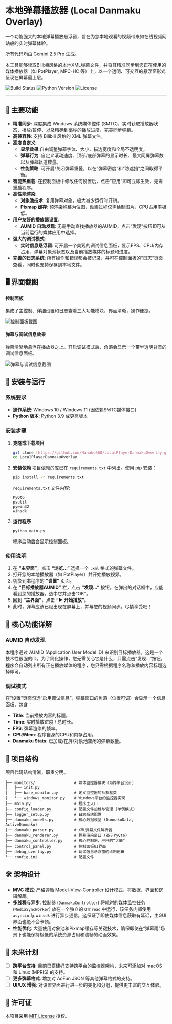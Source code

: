 # 本地弹幕播放器 (Local Danmaku Overlay)

一个功能强大的本地弹幕播放悬浮窗，旨在为您本地观看的视频带来如在线视频网站般的实时弹幕体验。

所有代码均由 Gemini 2.5 Pro 生成。

本工具能够读取Bilibili风格的本地XML弹幕文件，并将其精准同步到您正在使用的媒体播放器（如 PotPlayer, MPC-HC 等）上，以一个透明、可交互的悬浮窗形式呈现在屏幕最上层。

![Build Status](https://img.shields.io/badge/build-passing-brightgreen)
![Python Version](https://img.shields.io/badge/python-3.9+-blue.svg)
![License](https://img.shields.io/badge/license-MIT-green.svg)

---

## 📖 主要功能

* **精准同步**: 深度集成 Windows 系统媒体控件 (SMTC)，实时获取播放器状态、播放/暂停、以及精确到毫秒的播放进度，完美同步弹幕。
* **高兼容性**: 支持 Bilibili 风格的 XML 弹幕文件。
* **高度自定义**:
    * **显示效果**:自由调整弹幕字体、大小、描边宽度和全局不透明度。
    * **弹幕行为**: 自定义滚动速度、顶部/底部弹幕的显示时长、最大同屏弹幕数以及弹幕轨道数量。
    * **性能策略**: 可开启/关闭弹幕重叠，以在“弹幕密度”和“防遮挡”之间取得平衡。
* **智能热重载**: 在控制面板中修改任何设置后，点击“应用”即可立即生效，无需重启程序。
* **高性能渲染**:
    * **对象池技术**: 复用弹幕对象，极大减少运行时开销。
    * **Pixmap 缓存**: 预渲染弹幕为位图，动画过程仅需绘制图片，CPU占用率极低。
* **用户友好的播放器设置**:
    * **AUMID 自动发现**: 无需手动查找播放器的AUMID，点击“发现”按钮即可从当前运行的媒体应用中选择。
* **强大的调试模式**:
    * **实时信息悬浮窗**: 可开启一个美观的调试信息面板，显示FPS、CPU/内存占用、弹幕对象池状态以及当前播放媒体的标题和进度。
* **完善的日志系统**: 所有操作和错误都会被记录，并可在控制面板的“日志”页面查看，同时也支持保存到本地文件。

## 🖥️ 界面截图

#### 控制面板
集成了主控制、详细设置和日志查看三大功能模块，界面清晰，操作便捷。

![控制面板截图]([https://raw.githubusercontent.com/Nanako660/LocalPlayerDanmakuOverlay/refs/heads/main/img/1.png])

#### 弹幕与调试信息效果
弹幕清晰地悬浮在播放器之上。开启调试模式后，角落会显示一个带半透明背景的调试信息面板。

![弹幕与调试信息截图]([https://raw.githubusercontent.com/Nanako660/LocalPlayerDanmakuOverlay/refs/heads/main/img/2.png])

## 🚀 安装与运行

### 系统要求
* **操作系统**: Windows 10 / Windows 11 (因依赖SMTC媒体接口)
* **Python 版本**: Python 3.9 或更高版本

### 安装步骤

1.  **克隆或下载项目**
    ```bash
    git clone [https://github.com/Nanako660/LocalPlayerDanmakuOverlay.git](https://github.com/Nanako660/LocalPlayerDanmakuOverlay.git)
    cd LocalPlayerDannakuOverlay
    ```

2.  **安装依赖**
    项目依赖的库已在 `requirements.txt` 中列出。使用 pip 安装：
    ```bash
    pip install -r requirements.txt
    ```
    `requirements.txt` 文件内容:
    ```
    PyQt6
    psutil
    pywin32
    winsdk
    ```

3.  **运行程序**
    ```bash
    python main.py
    ```
    程序启动后会显示控制面板。

### 使用说明

1.  在 **“主界面”**，点击 **“浏览...”** 选择一个 `.xml` 格式的弹幕文件。
2.  打开您的本地播放器（如 PotPlayer）并开始播放视频。
3.  切换到本程序的 **“设置”** 页面。
4.  在 **“目标播放器AUMID”** 栏，点击 **“发现...”** 按钮。在弹出的对话框中，应能看到您的播放器。选中它并点击“OK”。
5.  回到 **“主界面”**，点击 **“▶ 开始播放”**。
6.  此时，弹幕应该已经出现在屏幕上，并与您的视频同步。尽情享受吧！

## 🔧 核心功能详解

### AUMID 自动发现
本程序通过 AUMID (Application User Model ID) 来识别目标播放器。这是一个技术性很强的ID。为了简化操作，您无需关心它是什么，只需点击“发现...”按钮，程序会自动列出所有正在播放媒体的程序，您只需根据程序名称和播放内容标题选择即可。

### 调试模式
在“设置”页面勾选“启用调试信息”，弹幕窗口的角落（位置可调）会显示一个信息面板，包含：
* **Title**: 当前播放内容的标题。
* **Time**: 实时播放进度 / 总时长。
* **FPS**: 弹幕渲染的帧率。
* **CPU/Mem**: 程序自身的CPU和内存占用。
* **Danmaku Stats**: 已加载/在屏/对象池空闲的弹幕数量。

## 📂 项目结构

项目代码结构清晰，职责分明。

```
├── monitors/                 # 媒体监控器模块（为跨平台设计）
│   ├── init.py
│   ├── base_monitor.py       # 定义监控器的抽象基类
│   └── windows_monitor.py    # Windows平台的监控器实现
├── main.py                   # 程序主入口
├── config_loader.py          # 配置文件加载与管理 (单例模式)
├── logger_setup.py           # 日志系统配置
├── danmaku_models.py         # 核心数据模型 (DanmakuData, ActiveDanmaku)
├── danmaku_parser.py         # XML弹幕文件解析器
├── danmaku_renderer.py       # 弹幕渲染窗口 (基于PyQt6)
├── danmaku_controller.py     # 核心控制器，应用的“大脑”
├── control_panel.py          # 控制面板UI界面
├── debug_overlay.py          # 调试信息悬浮窗的绘制逻辑
└── config.ini                # 配置文件
```

## 🛠️ 架构设计

* **MVC 模式**: 严格遵循 Model-View-Controller 设计模式，将数据、界面和逻辑解耦。
* **多线程与异步**: 控制器 (`DanmakuController`) 将耗时的媒体监控任务 (`MediaSyncWorker`) 放在一个独立的 `QThread` 中运行，该任务内部使用 `asyncio` 与 `winsdk` 进行异步通信。这保证了即使媒体信息获取有延迟，主GUI界面也绝不会卡顿。
* **性能优化**: 大量使用对象池和Pixmap缓存等关键技术，确保即使在“弹幕雨”场景下也能保持极低的系统资源占用和流畅的动画效果。

## 📝 未来计划

* [ ] **跨平台支持**: 目前已搭建好支持跨平台的监控器架构，未来可添加对 macOS 和 Linux (MPRIS) 的支持。
* [ ] **更多弹幕格式**: 增加对 AcFun JSON 等其他弹幕格式的支持。
* [ ] **UI/UX 增强**: 对设置界面进行进一步的美化和分组，提供更丰富的交互体验。

## 📄 许可证

本项目采用 [MIT License](https://opensource.org/licenses/MIT) 授权。
